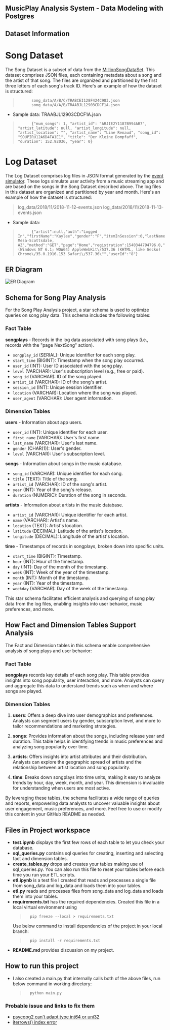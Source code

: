 ## MusicPlay Analysis System - Data Modeling with Postgres

## Dataset Information
# Song Dataset

The Song Dataset is a subset of data from the [MillionSongDataSet](http://millionsongdataset.com/). This dataset comprises JSON files, each containing metadata about a song and the artist of that song. The files are organized and partitioned by the first three letters of each song's track ID. Here's an example of how the dataset is structured:

>           song_data/A/B/C/TRABCEI128F424C983.json
>           song_data/A/A/B/TRAABJL12903CDCF1A.json

- Sample data: TRAABJL12903CDCF1A.json
>           {"num_songs": 1, "artist_id": "ARJIE2Y1187B994AB7", "artist_latitude": null, "artist_longitude": null, "artist_location": "", "artist_name": "Line Renaud", "song_id": "SOUPIRU12A6D4FA1E1", "title": "Der Kleine Dompfaff", "duration": 152.92036, "year": 0}
    
# Log Dataset

The Log Dataset comprises log files in JSON format generated by the [event simulator](https://github.com/Interana/eventsim). These logs simulate user activity from a music streaming app and are based on the songs in the Song Dataset described above. The log files in this dataset are organized and partitioned by year and month. Here's an example of how the dataset is structured:

> log_data/2018/11/2018-11-12-events.json
> log_data/2018/11/2018-11-13-events.json

- Sample data:
>           {"artist":null,"auth":"Logged In","firstName":"Kaylee","gender":"F","itemInSession":0,"lastName":"Summers","length":null,"level":"free","location":"Phoenix-Mesa-Scottsdale, AZ","method":"GET","page":"Home","registration":1540344794796.0,"sessionId":139,"song":null,"status":200,"ts":1541106106796,"userAgent":"\"Mozilla\/5.0 (Windows NT 6.1; WOW64) AppleWebKit\/537.36 (KHTML, like Gecko) Chrome\/35.0.1916.153 Safari\/537.36\"","userId":"8"}

## ER Diagram

![ER Diagram](https://github.com/vaishnavi31/data-engineering-projects/blob/main/MusicPlay-Analysis-System/ERDiagram.png)

## Schema for Song Play Analysis

For the Song Play Analysis project, a star schema is used to optimize queries on song play data. This schema includes the following tables:

### Fact Table

**songplays** - Records in the log data associated with song plays (i.e., records with the "page NextSong" action).
- `songplay_id` (SERIAL): Unique identifier for each song play.
- `start_time` (BIGINT): Timestamp when the song play occurred.
- `user_id` (INT): User ID associated with the song play.
- `level` (VARCHAR): User's subscription level (e.g., free or paid).
- `song_id` (VARCHAR): ID of the song played.
- `artist_id` (VARCHAR): ID of the song's artist.
- `session_id` (INT): Unique session identifier.
- `location` (VARCHAR): Location where the song was played.
- `user_agent` (VARCHAR): User agent information.

### Dimension Tables

**users** - Information about app users.
- `user_id` (INT): Unique identifier for each user.
- `first_name` (VARCHAR): User's first name.
- `last_name` (VARCHAR): User's last name.
- `gender` (CHAR(1)): User's gender.
- `level` (VARCHAR): User's subscription level.

**songs** - Information about songs in the music database.
- `song_id` (VARCHAR): Unique identifier for each song.
- `title` (TEXT): Title of the song.
- `artist_id` (VARCHAR): ID of the song's artist.
- `year` (INT): Year of the song's release.
- `duration` (NUMERIC): Duration of the song in seconds.

**artists** - Information about artists in the music database.
- `artist_id` (VARCHAR): Unique identifier for each artist.
- `name` (VARCHAR): Artist's name.
- `location` (TEXT): Artist's location.
- `latitude` (DECIMAL): Latitude of the artist's location.
- `longitude` (DECIMAL): Longitude of the artist's location.

**time** - Timestamps of records in songplays, broken down into specific units.
- `start_time` (BIGINT): Timestamp.
- `hour` (INT): Hour of the timestamp.
- `day` (INT): Day of the month of the timestamp.
- `week` (INT): Week of the year of the timestamp.
- `month` (INT): Month of the timestamp.
- `year` (INT): Year of the timestamp.
- `weekday` (VARCHAR): Day of the week of the timestamp.

This star schema facilitates efficient analysis and querying of song play data from the log files, enabling insights into user behavior, music preferences, and more.


## How Fact and Dimension Tables Support Analysis

The Fact and Dimension tables in this schema enable comprehensive analysis of song plays and user behavior:

### Fact Table

**songplays** records key details of each song play. This table provides insights into song popularity, user interaction, and more. Analysts can query and aggregate this data to understand trends such as when and where songs are played.

### Dimension Tables

1. **users**: Offers a deep dive into user demographics and preferences. Analysts can segment users by gender, subscription level, and more to tailor recommendations and marketing strategies.

2. **songs**: Provides information about the songs, including release year and duration. This table helps in identifying trends in music preferences and analyzing song popularity over time.

3. **artists**: Offers insights into artist attributes and their distribution. Analysts can explore the geographic spread of artists and the relationship between artist location and song popularity.

4. **time**: Breaks down songplays into time units, making it easy to analyze trends by hour, day, week, month, and year. This dimension is invaluable for understanding when users are most active.

By leveraging these tables, the schema facilitates a wide range of queries and reports, empowering data analysts to uncover valuable insights about user engagement, music preferences, and more.
Feel free to use or modify this content in your GitHub README as needed.


## Files in Project workspace

* **test.ipynb** displays the first few rows of each table to let you check your database.
* **sql_queries.py** contains sql queries for creating, inserting and selecting fact and dimension tables.
* **create_tables.py** drops and creates your tables making use of sql_queries.py. You can also run this file to reset your tables before each time you run your ETL scripts.
* **etl.ipynb** is a test file I created that reads and processes a single file from song_data and log_data and loads them into your tables.
* **etl.py** reads and processes files from song_data and log_data and loads them into your tables.
* **requirements.txt** has the required dependencies. 
    Created this file in a local virtual environment using 
    >       pip freeze --local > requirements.txt
    Use below command to install dependencies of the project in your local branch:
    >       pip install -r requirements.txt
* **README.md** provides discussion on my project.

## How to run this project

* I also created a main.py that internally calls both of the above files, run below command in working directory:
    >       python main.py


### Probable issue and links to fix them
* [psycopg2 can't adapt tyoe int64 or uni32](https://devpress.csdn.net/python/6304c8c2c67703293080df4e.html)
* [iterrows() index error](https://stackoverflow.com/questions/47665812/index-out-of-bound-when-iterrow-how-is-this-possible)
